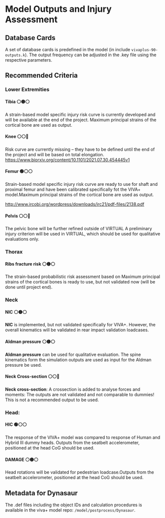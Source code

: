 # Model Outputs and Injury Assessment

## Database Cards

A set of database cards is predefined in the model (in include `vivaplus-90-outputs.k`). The output frequency can be adjusted in the .key file using the respective parameters. 


## Recommended Criteria

### Lower Extremities

#### Tibia :white_circle::yellow_circle::white_circle:

A strain-based model specific injury risk curve is currently developed and will be available at the end of the project. Maximum principal strains of the cortical bone are used as output. 

#### Knee :white_circle::white_circle::red_circle:

Risk curve are currently missing – they have to be defined until the end of the project and will be based on total elongation. 
https://www.biorxiv.org/content/10.1101/2021.07.30.454445v1 

#### Femur :green_circle::white_circle::white_circle:

Strain-based model specific injury risk curve are ready to use for shaft and proximal femur and have been calibrated specifically fot the VIVA+ model.Maximum principal strains of the cortical bone are used as output. 

http://www.ircobi.org/wordpress/downloads/irc21/pdf-files/2138.pdf

#### Pelvis :white_circle::white_circle::red_circle:

The pelvic bone will be further refined outside of VIRTUAL
A preliminary injury criterion will be used in VIRTUAL, which should be used for qualitative evaluations only. 

### Thorax 

#### Ribs fracture risk :white_circle::yellow_circle::white_circle:

The strain-based probabilistic risk assessment based on Maximum principal strains of the cortical bones is ready to use, but not validated now (will be done until project end).

### Neck 

#### NIC :white_circle::yellow_circle::white_circle:

**NIC** is implemented, but not validated specifically for VIVA+. However, the overall kinematics will be validated in rear impact validation loadcases.

#### Aldman pressure :white_circle::yellow_circle::white_circle:

**Aldman pressure** can be used for qualitative evaluation. The spine kinematics form the simulation outputs are used as input for the Aldman pressure be used. 

#### Neck Cross-section :white_circle::white_circle::red_circle:

**Neck cross-section**: A crossection is added to analyse forces and moments: The outputs are not validated and not comparable to dummies! This is not a recommended output to be used. 

### Head:

#### HIC :green_circle::white_circle::white_circle:

The response of the VIVA+ model was compared to response of Human and Hybrid III dummy heads. Outputs from the seatbelt accelerometer, positioned at the head CoG should be used. 

#### DAMAGE :white_circle::yellow_circle::white_circle:

Head rotations will be validated for pedestrian loadcase.Outputs from the seatbelt accelerometer, positioned at the head CoG should be used. 


## Metadata for Dynasaur

The .def files including the object IDs and calculation procedures is available in the viva+ model repo: `/model/postprocess/Dynasaur`.
